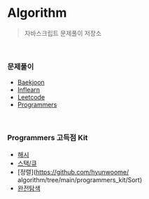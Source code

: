 # Algorithm

> 자바스크립트 문제풀이 저장소

<br>

### 문제풀이

- [Baekjoon](https://github.com/hyunwoome/algorithm/tree/main/baekjoon)
- [Inflearn](https://github.com/hyunwoome/algorithm/tree/main/inflearn)
- [Leetcode](https://github.com/hyunwoome/algorithm/tree/main/leetcode)
- [Programmers](https://github.com/hyunwoome/algorithm/tree/main/programmers)

<br>

### Programmers 고득점 Kit

- [해시](https://github.com/hyunwoome/algorithm/tree/main/programmers_kit/Hash)
- [스택/큐](https://github.com/hyunwoome/algorithm/tree/main/programmers_kit/Stack_Queue)
- [정렬](https://github.com/hyunwoome/
  algorithm/tree/main/programmers_kit/Sort)
- [완전탐색](https://github.com/hyunwoome/algorithm/tree/main/programmers_kit/BF)
